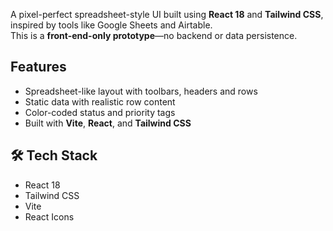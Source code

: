 A pixel-perfect spreadsheet-style UI built using **React 18** and **Tailwind CSS**, inspired by tools like Google Sheets and Airtable.  
This is a **front-end-only prototype**—no backend or data persistence.

## Features

- Spreadsheet-like layout with toolbars, headers and rows
- Static data with realistic row content
- Color-coded status and priority tags
- Built with **Vite**, **React**, and **Tailwind CSS**

## 🛠️ Tech Stack

- React 18
- Tailwind CSS
- Vite
- React Icons
